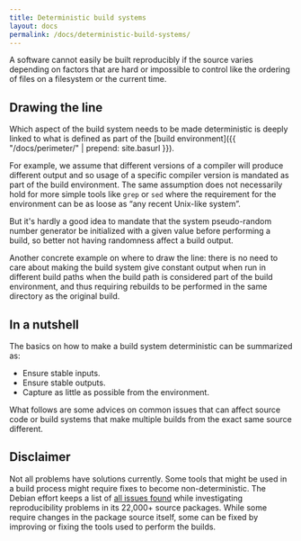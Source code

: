 ```yaml
---
title: Deterministic build systems
layout: docs
permalink: /docs/deterministic-build-systems/
---
```


A software cannot easily be built reproducibly if the source varies
depending on factors that are hard or impossible to control like the
ordering of files on a filesystem or the current time.

Drawing the line
----------------

Which aspect of the build system needs to be made deterministic is
deeply linked to what is defined as part of the
[build environment]({{ "/docs/perimeter/" | prepend: site.basurl }}).

For example, we assume that different versions of a compiler will
produce different output and so usage of a specific
compiler version is mandated as part of the build environment. The same
assumption does not necessarily hold for more simple tools like `grep`
or `sed` where the requirement for the environment can be as loose as
“any recent Unix-like system”.

But it's hardly a good idea to mandate that the system pseudo-random
number generator be initialized with a given value before performing a
build, so better not having randomness affect a build output.

Another concrete example on where to draw the line: there is no need to
care about making the build system give constant output when run in
different build paths when the build path is considered part of the
build environment, and thus requiring rebuilds to be performed in the
same directory as the original build.

In a nutshell
-------------

The basics on how to make a build system deterministic can be summarized
as:

 * Ensure stable inputs.
 * Ensure stable outputs.
 * Capture as little as possible from the environment.

What follows are some advices on common issues that can affect source
code or build systems that make multiple builds from the exact same
source different.

Disclaimer
----------

Not all problems have solutions currently. Some tools that might be used
in a build process might require fixes to become non-deterministic. The
Debian effort keeps a list of [all issues
found](https://reproducible.debian.net/index_issues.html) while
investigating reproducibility problems in its 22,000+ source packages.
While some require changes in the package source itself, some can be
fixed by improving or fixing the tools used to perform the builds.
